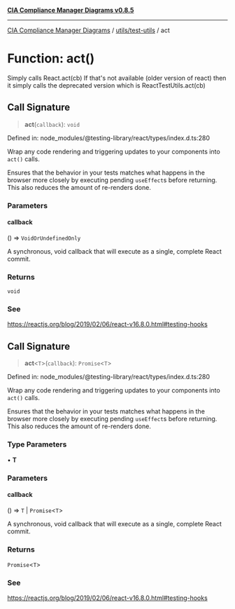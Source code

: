 [**CIA Compliance Manager Diagrams v0.8.5**](../../../README.md)

***

[CIA Compliance Manager Diagrams](../../../modules.md) / [utils/test-utils](../README.md) / act

# Function: act()

Simply calls React.act(cb)
If that's not available (older version of react) then it
simply calls the deprecated version which is ReactTestUtils.act(cb)

## Call Signature

> **act**(`callback`): `void`

Defined in: node\_modules/@testing-library/react/types/index.d.ts:280

Wrap any code rendering and triggering updates to your components into `act()` calls.

Ensures that the behavior in your tests matches what happens in the browser
more closely by executing pending `useEffect`s before returning. This also
reduces the amount of re-renders done.

### Parameters

#### callback

() => `VoidOrUndefinedOnly`

A synchronous, void callback that will execute as a single, complete React commit.

### Returns

`void`

### See

https://reactjs.org/blog/2019/02/06/react-v16.8.0.html#testing-hooks

## Call Signature

> **act**\<`T`\>(`callback`): `Promise`\<`T`\>

Defined in: node\_modules/@testing-library/react/types/index.d.ts:280

Wrap any code rendering and triggering updates to your components into `act()` calls.

Ensures that the behavior in your tests matches what happens in the browser
more closely by executing pending `useEffect`s before returning. This also
reduces the amount of re-renders done.

### Type Parameters

• **T**

### Parameters

#### callback

() => `T` \| `Promise`\<`T`\>

A synchronous, void callback that will execute as a single, complete React commit.

### Returns

`Promise`\<`T`\>

### See

https://reactjs.org/blog/2019/02/06/react-v16.8.0.html#testing-hooks

